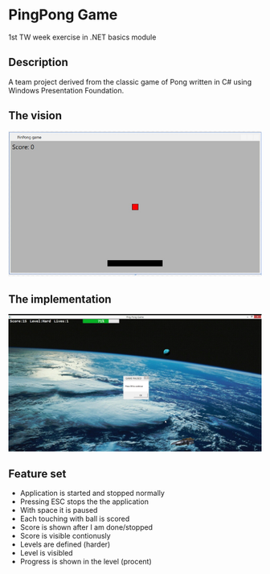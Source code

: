 # PingPong Game

1st TW week exercise in .NET basics module

## Description

A team project derived from the classic game of Pong written in C# using Windows Presentation Foundation.

## The vision

![vision](documentation/ping-pong-game.jpg)

## The implementation

![implementation](documentation/screenshotPong.png)

## Feature set

* Application is started and stopped normally
* Pressing ESC stops the the application
* With space it is paused
* Each touching with ball is scored
* Score is shown after I am done/stopped
* Score is visible contionusly
* Levels are defined (harder)
* Level is visibled
* Progress is shown in the level (procent)
